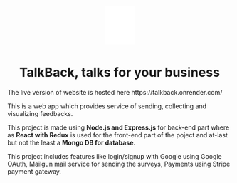 <h1 align="center">
    <img src="https://github.com/meetrajpal/TalkBack/blob/main/client/public/img/Asset%201.png"/>
</h1>
<h1 align="center">
    TalkBack, talks for your business  
</h1>
The live version of website is hosted here https://talkback.onrender.com/

This is a web app which provides service of sending, collecting and visualizing feedbacks.

This project is made using **Node.js and Express.js** for back-end part where as **React with Redux** is used for the front-end part of the poject and at-last but not the least a **Mongo DB for database**.

This project includes features like login/signup with Google using Google OAuth, Mailgun mail service for sending the surveys, Payments using Stripe payment gateway.
